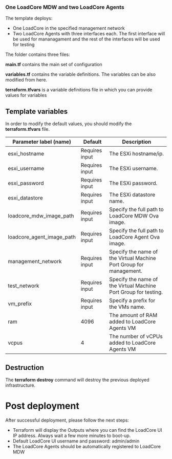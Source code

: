 ### One LoadCore MDW and two LoadCore Agents

The template deploys:
- One LoadCore in the specified management network
- Two LoadCore Agents with three interfaces each. The first interface will be used for mananagament and the rest of the interfaces will be used for testing

The folder contains three files:

**main.tf** contains the main set of configuration

**variables.tf** contains the variable definitions. The variables can be also modified from here.

**terraform.tfvars** is a variable definitions file in which you can provide values for variables


## Template variables
In order to modify the default values, you should modify the **terraform.tfvars** file.

| **Parameter label (name)**                  | **Default**            | **Description**  |
| ----------------------- | ----------------- | ----- |
| esxi_hostname | Requires input | The ESXi hostname/ip. |
| esxi_username  | Requires input | The ESXi username. |
| esxi_password  | Requires input | The ESXi password. |
| esxi_datastore | Requires input | The ESXi datastore name. |
| loadcore_mdw_image_path | Requires input | Specify the full path to LoadCore MDW Ova image. |
| loadcore_agent_image_path | Requires input | Specify the full path to LoadCore Agent Ova image. |
| management_network | Requires input | Specify the name of the Virtual Machine Port Group for management. |
| test_network | Requires input | Specify the name of the Virtual Machine Port Group for testing. |
| vm_prefix | Requires input | Specify a prefix for the VMs name. |
| ram | 4096 | The amount of RAM added to LoadCore Agents VM |
| vcpus | 4 | The number of vCPUs added to LoadCore Agents VM |


## Destruction

The **terraform destroy** command will destroy the previous deployed infrastructure.


# Post deployment
After successful deployment, please follow the next steps:
- Terraform will display the Outputs where you can find the LoadCore UI IP address. Always wait a few more minutes to boot-up.
- Default LoadCore UI username and password: admin/admin
- The LoadCore Agents should be automatically registered to LoadCore MDW
